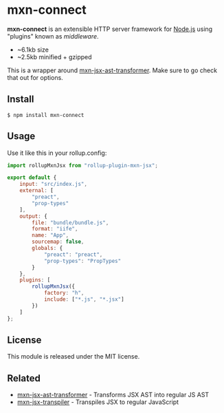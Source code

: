 # mxn-connect

**mxn-connect** is an extensible HTTP server framework for [Node.js](http://nodejs.org) using "plugins" known as _middleware_.

- ~6.1kb size
- ~2.5kb minified + gzipped

This is a wrapper around [mxn-jsx-ast-transformer](https://github.com/ZimNovich/mxn-jsx-ast-transformer). Make sure to go check that out for options.

## Install

```
$ npm install mxn-connect
```

## Usage

Use it like this in your rollup.config:

```js
import rollupMxnJsx from "rollup-plugin-mxn-jsx";

export default {
	input: "src/index.js",
	external: [
		"preact",
		"prop-types"
	],
	output: {
		file: "bundle/bundle.js",
		format: "iife",
		name: "App",
		sourcemap: false,
		globals: {
			"preact": "preact",
			"prop-types": "PropTypes"
		}
	},
	plugins: [
		rollupMxnJsx({
			factory: "h",
			include: ["*.js", "*.jsx"]
		})
	]
};

```

## License

This module is released under the MIT license.

## Related

- [mxn-jsx-ast-transformer](https://github.com/ZimNovich/mxn-jsx-ast-transformer) - Transforms JSX AST into regular JS AST
- [mxn-jsx-transpiler](https://github.com/ZimNovich/mxn-jsx-transpiler) - Transpiles JSX to regular JavaScript
